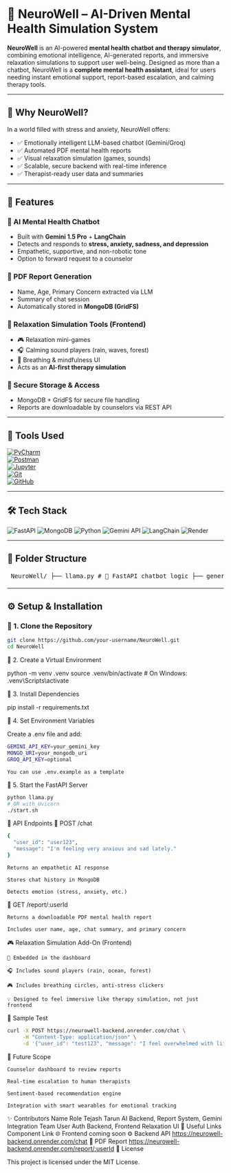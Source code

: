 # 🧠 NeuroWell – AI-Driven Mental Health Simulation System

**NeuroWell** is an AI-powered **mental health chatbot and therapy simulator**, combining emotional intelligence, AI-generated reports, and immersive relaxation simulations to support user well-being. Designed as more than a chatbot, NeuroWell is a **complete mental health assistant**, ideal for users needing instant emotional support, report-based escalation, and calming therapy tools.

---

## 🚀 Why NeuroWell?

In a world filled with stress and anxiety, NeuroWell offers:

- ✅ Emotionally intelligent LLM-based chatbot (Gemini/Groq)
- ✅ Automated PDF mental health reports
- ✅ Visual relaxation simulation (games, sounds)
- ✅ Scalable, secure backend with real-time inference
- ✅ Therapist-ready user data and summaries

---

## 📌 Features

### 🔹 AI Mental Health Chatbot
- Built with **Gemini 1.5 Pro** + **LangChain**
- Detects and responds to **stress, anxiety, sadness, and depression**
- Empathetic, supportive, and non-robotic tone
- Option to forward request to a counselor

### 🔹 PDF Report Generation
- Name, Age, Primary Concern extracted via LLM
- Summary of chat session
- Automatically stored in **MongoDB (GridFS)**

### 🔹 Relaxation Simulation Tools (Frontend)
- 🎮 Relaxation mini-games
- 🎧 Calming sound players (rain, waves, forest)
- 🧘 Breathing & mindfulness UI
- Acts as an **AI-first therapy simulation**

### 🔹 Secure Storage & Access
- MongoDB + GridFS for secure file handling
- Reports are downloadable by counselors via REST API

---

## 🧰 Tools Used  
[![PyCharm](https://img.shields.io/badge/PyCharm-143?style=for-the-badge&logo=pycharm&logoColor=white&color=black)](https://www.jetbrains.com/pycharm/)  
[![Postman](https://img.shields.io/badge/Postman-FF6C37?style=for-the-badge&logo=postman&logoColor=white)](https://www.postman.com/)  
[![Jupyter](https://img.shields.io/badge/Jupyter-F37626?style=for-the-badge&logo=jupyter&logoColor=white)](https://jupyter.org/)  
[![Git](https://img.shields.io/badge/Git-F05032?style=for-the-badge&logo=git&logoColor=white)](https://git-scm.com/)  
[![GitHub](https://img.shields.io/badge/GitHub-181717?style=for-the-badge&logo=github&logoColor=white)](https://github.com/)

---

## 🛠️ Tech Stack

![FastAPI](https://img.shields.io/badge/FastAPI-009688?style=for-the-badge&logo=fastapi&logoColor=white)
![MongoDB](https://img.shields.io/badge/MongoDB-4EA94B?style=for-the-badge&logo=mongodb&logoColor=white)
![Python](https://img.shields.io/badge/Python-3776AB?style=for-the-badge&logo=python&logoColor=white)
![Gemini API](https://img.shields.io/badge/Gemini-FF6C37?style=for-the-badge&logo=google&logoColor=white)
![LangChain](https://img.shields.io/badge/LangChain-5E8FFF?style=for-the-badge&logo=langchain&logoColor=white)
![Render](https://img.shields.io/badge/Render-Deployed-0078D4?style=for-the-badge&logo=render&logoColor=white)

---

## 📂 Folder Structure

<pre> NeuroWell/ ├── llama.py # 🧠 FastAPI chatbot logic ├── generate_report.py # 📄 LLM-driven PDF report generator (Gemini) ├── requirements.txt # 📦 Python dependencies ├── .env.example # 🔐 Sample environment variable file ├── start.sh # 🚀 Startup script for Render deployment ├── Data/ # 📁 Sample PDF documents for testing ├── chroma_db/ # 🧠 Chroma vector database for retrieval ├── Frontend/ # 🎨 React-based UI with relaxation simulations │ ├── public/ │ ├── src/ │ └── package.json └── README.md # 📘 Project documentation </pre>




---

## ⚙️ Setup & Installation

### 🔹 1. Clone the Repository

```bash
git clone https://github.com/your-username/NeuroWell.git
cd NeuroWell
```

🔹 2. Create a Virtual Environment

python -m venv .venv
source .venv/bin/activate  # On Windows: .venv\Scripts\activate

🔹 3. Install Dependencies

pip install -r requirements.txt

🔹 4. Set Environment Variables

Create a .env file and add:
```bash
GEMINI_API_KEY=your_gemini_key
MONGO_URI=your_mongodb_uri
GROQ_API_KEY=optional
```
    You can use .env.example as a template

🔹 5. Start the FastAPI Server
```bash 
python llama.py
# OR with Uvicorn
./start.sh
```
🔄 API Endpoints
🧠 POST /chat
``` bash
{
  "user_id": "user123",
  "message": "I'm feeling very anxious and sad lately."
}
```
    Returns an empathetic AI response

    Stores chat history in MongoDB

    Detects emotion (stress, anxiety, etc.)

📄 GET /report/:userId

    Returns a downloadable PDF mental health report

    Includes user name, age, chat summary, and primary concern

🎮 Relaxation Simulation Add-On (Frontend)

    📍 Embedded in the dashboard

    🎧 Includes sound players (rain, ocean, forest)

    🎮 Includes breathing circles, anti-stress clickers

    💡 Designed to feel immersive like therapy simulation, not just frontend

🧪 Sample Test
```bash
curl -X POST https://neurowell-backend.onrender.com/chat \
     -H "Content-Type: application/json" \
     -d '{"user_id": "test123", "message": "I feel overwhelmed with life."}'
```
🔮 Future Scope

    Counselor dashboard to review reports

    Real-time escalation to human therapists

    Sentiment-based recommendation engine

    Integration with smart wearables for emotional tracking

✨ Contributors
Name	Role
Tejash Tarun	AI Backend, Report System, Gemini Integration
Team	User Auth Backend, Frontend Relaxation UI
📎 Useful Links
Component	Link
🌐 Frontend	coming soon
⚙️ Backend API	https://neurowell-backend.onrender.com/chat
📄 PDF Report	https://neurowell-backend.onrender.com/report/:userId
📜 License

This project is licensed under the MIT License.
